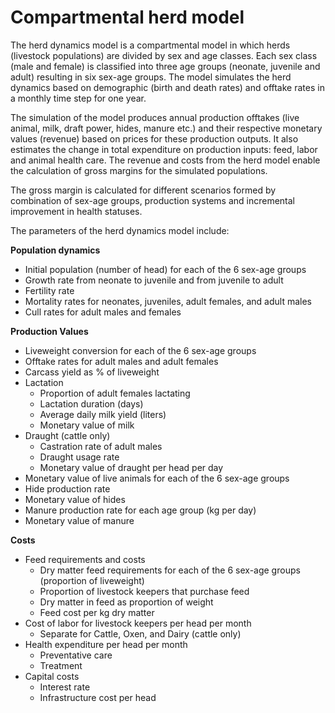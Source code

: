 # Compartmental herd model

The herd dynamics model is a compartmental model in which herds (livestock populations) are divided by sex and age classes. Each sex class (male and female) is classified into three age groups (neonate, juvenile and adult) resulting in six sex-age groups. The model simulates the herd dynamics based on demographic (birth and death rates) and offtake rates in a monthly time step for one year.

The simulation of the model produces annual production offtakes (live animal, milk, draft power, hides, manure etc.) and their respective monetary values (revenue) based on prices for these production outputs. It also estimates the change in total expenditure on production inputs: feed, labor and animal health care. The revenue and costs from the herd model enable the calculation of gross margins for the simulated populations.

The gross margin is calculated for different scenarios formed by combination of sex-age groups, production systems and incremental improvement in health statuses.

The parameters of the herd dynamics model include:

**Population dynamics**
- Initial population (number of head) for each of the 6 sex-age groups
- Growth rate from neonate to juvenile and from juvenile to adult
- Fertility rate
- Mortality rates for neonates, juveniles, adult females, and adult males
- Cull rates for adult males and females

**Production Values**
- Liveweight conversion for each of the 6 sex-age groups
- Offtake rates for adult males and adult females
- Carcass yield as % of liveweight
- Lactation
    - Proportion of adult females lactating
	- Lactation duration (days)
	- Average daily milk yield (liters)
	- Monetary value of milk
- Draught (cattle only)
    - Castration rate of adult males
	- Draught usage rate
	- Monetary value of draught per head per day
- Monetary value of live animals for each of the 6 sex-age groups
- Hide production rate
- Monetary value of hides
- Manure production rate for each age group (kg per day)
- Monetary value of manure

**Costs**
- Feed requirements and costs
    - Dry matter feed requirements for each of the 6 sex-age groups (proportion of liveweight)
    - Proportion of livestock keepers that purchase feed
    - Dry matter in feed as proportion of weight
    - Feed cost per kg dry matter
- Cost of labor for livestock keepers per head per month
    - Separate for Cattle, Oxen, and Dairy (cattle only)
- Health expenditure per head per month
    - Preventative care
	- Treatment
- Capital costs
    - Interest rate
	- Infrastructure cost per head